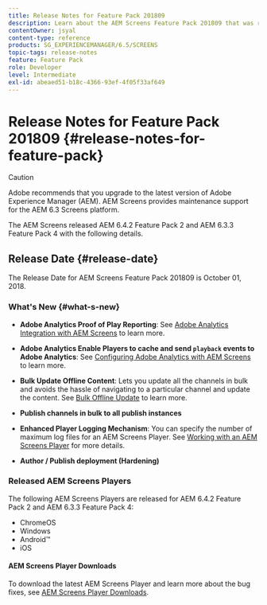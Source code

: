 ```yaml
---
title: Release Notes for Feature Pack 201809
description: Learn about the AEM Screens Feature Pack 201809 that was released on October 1, 2018.
contentOwner: jsyal
content-type: reference
products: SG_EXPERIENCEMANAGER/6.5/SCREENS
topic-tags: release-notes
feature: Feature Pack
role: Developer
level: Intermediate
exl-id: abeaed51-b18c-4366-93ef-4f05f33af649
---
```

# Release Notes for Feature Pack 201809 {#release-notes-for-feature-pack}

>[!CAUTION]
>
>Adobe recommends that you upgrade to the latest version of Adobe Experience Manager (AEM). AEM Screens provides maintenance support for the AEM 6.3 Screens platform.

The AEM Screens released AEM 6.4.2 Feature Pack 2 and AEM 6.3.3 Feature Pack 4 with the following details.

## Release Date {#release-date}

The Release Date for AEM Screens Feature Pack 201809 is October 01, 2018.

### What's New {#what-s-new}

* **Adobe Analytics Proof of Play Reporting**: See [Adobe Analytics Integration with AEM Screens](adobe-analytics-integration-aem-screens.md) to learn more.

* **Adobe Analytics Enable Players to cache and send `playback` events to Adobe Analytics**: See [Configuring Adobe Analytics with AEM Screens](configuring-adobe-analytics-aem-screens.md) to learn more.

* **Bulk Update Offline Content**: Lets you update all the channels in bulk and avoids the hassle of navigating to a particular channel and update the content. See [Bulk Offline Update](bulk-offline-update.md) to learn more.

* **Publish channels in bulk to all publish instances**
* **Enhanced Player Logging Mechanism**: You can specify the number of maximum log files for an AEM Screens Player. See [Working with an AEM Screens Player](working-with-screens-player.md) for more details.

* **Author / Publish deployment (Hardening)**

### Released AEM Screens Players

The following AEM Screens Players are released for AEM 6.4.2 Feature Pack 2 and AEM 6.3.3 Feature Pack 4:

* ChromeOS
* Windows
* Android&trade;
* iOS

#### AEM Screens Player Downloads

To download the latest AEM Screens Player and learn more about the bug fixes, see [AEM Screens Player Downloads](https://download.macromedia.com/screens/).
